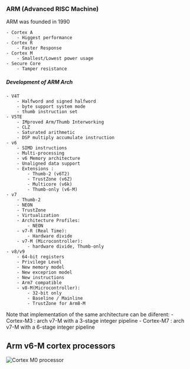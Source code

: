 ### ARM (Advanced RISC Machine)
ARM was founded in 1990

    - Cortex A 
        - Higgest performance
    - Cortex R
        - Faster Response 
    - Cortex M
        - Smallest/Lowest power usage
    - Secure Core
        - Tamper resistance

##### Development of ARM Arch
    - V4T
        - Halfword and signed halfword
        - byte support system mode
        - thumb instruction set
    - V5TE
        - IMproved Arm/Thumb Interworking
        - CLZ
        - Saturated arithmetic 
        - DSP multiply accumulate instruction
    - v6 
        - SIMD instructions
        - Multi-processing
        - v6 Memory architecture
        - Unaligned data support
        - Extensions :
            - Thumb-2 (v6T2)
            - TrustZone (v6Z)
            - Multicore (v6k)
            - Thumb-only (v6-M)
    - v7
        - Thumb-2
        - NEON
        - TrustZone
        - Virtualization
        - Architecture Profiles:
            - NEON
        - v7-R (Real Time):
            - Hardware divide
        - v7-M (Microcontroller):
            - hardware divide, Thumb-only
    - v8/v9 
        - 64-bit registers
        - Privilege Level
        - New memory model
        - New exceprion model
        - New instructions
        - Arm7 compatible
        - v8-M(Microcontroller):
            - 32-bit only
            - Baseline / Mainline
            - TrustZone for Arm8-M

Note that implementation of the same architecture can be diiferent: 
    - Cortex-M3 : arch v7-M with a 3-stage integer pipeline
    - Cortex-M7 : arch v7-M with a 6-stage integer pipeline


## Arm v6-M cortex processors
![Cortex M0 processor](imageFolder/ARM_Cortex_M0_processor.png)
